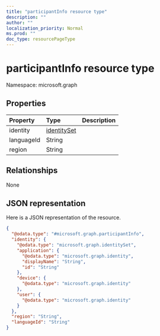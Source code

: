 ```yaml
---
title: "participantInfo resource type"
description: ""
author: ""
localization_priority: Normal
ms.prod: ""
doc_type: resourcePageType
---
```


# participantInfo resource type


Namespace: microsoft.graph



## Properties
|Property|Type|Description|
|:---|:---|:---|
|identity|[identitySet](../resources/identityset.md)||
|languageId|String||
|region|String||

## Relationships
None

## JSON representation
Here is a JSON representation of the resource.
<!-- {
  "blockType": "resource",
  "@odata.type": "microsoft.graph.participantInfo"
}
-->
``` json
{
  "@odata.type": "#microsoft.graph.participantInfo",
  "identity": {
    "@odata.type": "microsoft.graph.identitySet",
    "application": {
      "@odata.type": "microsoft.graph.identity",
      "displayName": "String",
      "id": "String"
    },
    "device": {
      "@odata.type": "microsoft.graph.identity"
    },
    "user": {
      "@odata.type": "microsoft.graph.identity"
    }
  },
  "region": "String",
  "languageId": "String"
}
```

